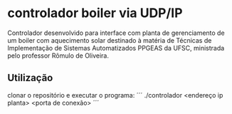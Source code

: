 # controlador boiler via UDP/IP

Controlador desenvolvido para interface com planta de gerenciamento de um boiler com aquecimento solar destinado à matéria de Técnicas de Implementação de 
Sistemas Automatizados PPGEAS da UFSC, ministrada pelo professor Rômulo de Oliveira.


## Utilização

clonar o repositório e executar o programa: 
´´´
./controlador <endereço ip planta> <porta de conexão>
´´´
